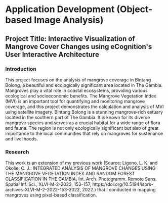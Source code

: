 # Application Development (Object-based Image Analysis)
<h2> Project Title: Interactive Visualization of Mangrove Cover Changes using eCognition's User Interactive Architecture</h2>
<h3>Introduction </h3>
This project focuses on the analysis of mangrove coverage in Bintang Bolong, a beautiful and ecologically significant area located in The Gambia. Mangroves play a vital role in coastal ecosystems, providing various ecological and socioeconomic benefits. The Mangrove Vegetation Index (MVI) is an important tool for quantifying and monitoring mangrove coverage, and this project demonstrates the calculation and analysis of MVI using satellite imagery. Bintang Bolong is a stunning mangrove-rich estuary located in the southern part of The Gambia. It is known for its diverse mangrove species and serves as a crucial habitat for a wide range of flora and fauna. The region is not only ecologically significant but also of great importance to the local communities that rely on mangroves for sustenance and livelihoods.

<h3> Research </h3>
This work is an extension of my previous work (Source: Ligono, L. K. and Okolie, C. J.: INTEGRATED ANALYSIS OF MANGROVE CHANGES USING THE MANGROVE VEGETATION INDEX AND RANDOM FOREST CLASSIFICATION IN THE GAMBIA, Int. Arch. Photogramm. Remote Sens. Spatial Inf. Sci., XLVI-M-2-2022, 153–157, https://doi.org/10.5194/isprs-archives-XLVI-M-2-2022-153-2022, 2022.) that I conducted in mapping mangroves using pixel-based classification.
